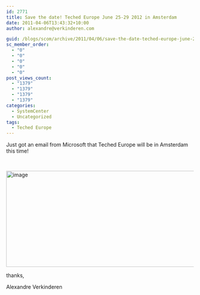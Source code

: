 ```yaml
---
id: 2771
title: Save the date! Teched Europe June 25-29 2012 in Amsterdam
date: 2011-04-06T13:43:32+10:00
author: alexandre@verkinderen.com

guid: /blogs/scom/archive/2011/04/06/save-the-date-teched-europe-june-25-29-2012-in-amsterdam.aspx
sc_member_order:
  - "0"
  - "0"
  - "0"
  - "0"
  - "0"
post_views_count:
  - "1379"
  - "1379"
  - "1379"
  - "1379"
categories:
  - SystemCenter
  - Uncategorized
tags:
  - Teched Europe
---
```

Just got an email from Microsoft that Teched Europe will be in Amsterdam this time!

&#160;

[<img style="border-bottom: 0px;border-left: 0px;border-top: 0px;border-right: 0px" border="0" alt="image" src="https://mscloudstorage.blob.core.windows.net/mscloudstorage//2012/06/image_thumb_3A1AFBE3.png" width="775" height="258" />](http://scug.be/scom/files/2012/06/image_2C0C32B3.png) 

thanks,

Alexandre Verkinderen
